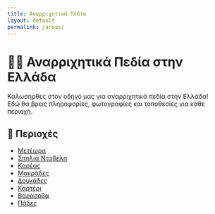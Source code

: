 ```yaml
---
title: Αναρριχητικά Πεδία
layout: default
permalink: /areas/
---
```



# 🧗‍♀️ Αναρριχητικά Πεδία στην Ελλάδα

Καλωσήρθες στον οδηγό μας για αναρριχητικά πεδία στην Ελλάδα!  
Εδώ θα βρεις πληροφορίες, φωτογραφίες και τοποθεσίες για κάθε περιοχή.

## 📍 Περιοχές

- [Μετέωρα](meteora)
- [Σπηλιά Νταβέλη](daveli)
- [Καρέας](kareas)
- [Μακράδες](Makrades)
- [Δουκάδες](Doukades)
- [Καρτέρι](Karteri)
- [Βαράσοβα](Varasova)
- [Πάδες](Pades)
